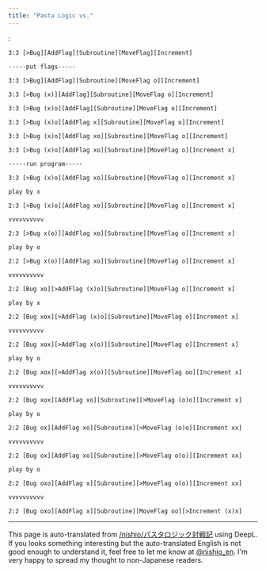 ```yaml
---
title: "Pasta Logic vs."
---
```


:

```
3:3 [>Bug][AddFlag][Subroutine][MoveFlag][Increment]

-----put flags-----

3:3 [>Bug][AddFlag][Subroutine][MoveFlag o][Increment]

3:3 [>Bug (x)][AddFlag][Subroutine][MoveFlag o][Increment]

3:3 [>Bug (x)o][AddFlag][Subroutine][MoveFlag o][Increment]

3:3 [>Bug (x)o][AddFlag x][Subroutine][MoveFlag o][Increment]

3:3 [>Bug (x)o][AddFlag xo][Subroutine][MoveFlag o][Increment]

3:3 [>Bug (x)o][AddFlag xo][Subroutine][MoveFlag o][Increment x]

-----run program-----

3:3 [>Bug (x)o][AddFlag xo][Subroutine][MoveFlag o][Increment x]

play by x

2:3 [>Bug (x)o][AddFlag xo][Subroutine][MoveFlag o][Increment x]

vvvvvvvvvv

2:3 [>Bug x(o)][AddFlag xo][Subroutine][MoveFlag o][Increment x]

play by o

2:2 [>Bug x(o)][AddFlag xo][Subroutine][MoveFlag o][Increment x]

vvvvvvvvvv

2:2 [Bug xo][>AddFlag (x)o][Subroutine][MoveFlag o][Increment x]

play by x

2:2 [Bug xox][>AddFlag (x)o][Subroutine][MoveFlag o][Increment x]

vvvvvvvvvv

2:2 [Bug xox][>AddFlag x(o)][Subroutine][MoveFlag o][Increment x]

play by o

2:2 [Bug xox][>AddFlag x(o)][Subroutine][MoveFlag oo][Increment x]

vvvvvvvvvv

2:2 [Bug xox][AddFlag xo][Subroutine][>MoveFlag (o)o][Increment x]

play by o

2:2 [Bug ox][AddFlag xo][Subroutine][>MoveFlag (o)o][Increment xx]

vvvvvvvvvv

2:2 [Bug ox][AddFlag xo][Subroutine][>MoveFlag o(o)][Increment xx]

play by o

2:2 [Bug oxo][AddFlag x][Subroutine][>MoveFlag o(o)][Increment xx]

vvvvvvvvvv

2:2 [Bug oxo][AddFlag x][Subroutine][MoveFlag oo][>Increment (x)x]

```



---
This page is auto-translated from [/nishio/パスタロジック対戦記](https://scrapbox.io/nishio/パスタロジック対戦記) using DeepL. If you looks something interesting but the auto-translated English is not good enough to understand it, feel free to let me know at [@nishio_en](https://twitter.com/nishio_en). I'm very happy to spread my thought to non-Japanese readers.